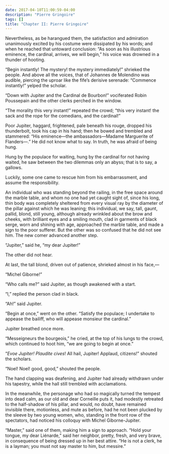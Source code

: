 ```yaml
---
date: 2017-04-10T11:00:59-04:00
description: "Pierre Gringoire"
tags: []
title: "Chapter II: Pierre Gringoire"
---
```


Nevertheless, as be harangued them, the satisfaction and admiration
unanimously excited by his costume were dissipated by his words; and when
he reached that untoward conclusion: “As soon as his illustrious eminence,
the cardinal, arrives, we will begin,” his voice was drowned in a thunder
of hooting.

“Begin instantly! The mystery! the mystery immediately!” shrieked the
people. And above all the voices, that of Johannes de Molendino was
audible, piercing the uproar like the fife’s derisive serenade: “Commence
instantly!” yelped the scholar.

“Down with Jupiter and the Cardinal de Bourbon!” vociferated Robin
Poussepain and the other clerks perched in the window.

“The morality this very instant!” repeated the crowd; “this very instant!
the sack and the rope for the comedians, and the cardinal!”

Poor Jupiter, haggard, frightened, pale beneath his rouge, dropped his
thunderbolt, took his cap in his hand; then he bowed and trembled and
stammered: “His eminence—the ambassadors—Madame Marguerite of
Flanders—.” He did not know what to say. In truth, he was afraid of
being hung.

Hung by the populace for waiting, hung by the cardinal for not having
waited, he saw between the two dilemmas only an abyss; that is to say, a
gallows.

Luckily, some one came to rescue him from his embarrassment, and assume
the responsibility.

An individual who was standing beyond the railing, in the free space
around the marble table, and whom no one had yet caught sight of, since
his long, thin body was completely sheltered from every visual ray by the
diameter of the pillar against which he was leaning; this individual, we
say, tall, gaunt, pallid, blond, still young, although already wrinkled
about the brow and cheeks, with brilliant eyes and a smiling mouth, clad
in garments of black serge, worn and shining with age, approached the
marble table, and made a sign to the poor sufferer. But the other was so
confused that he did not see him. The new comer advanced another step.

“Jupiter,” said he, “my dear Jupiter!”

The other did not hear.

At last, the tall blond, driven out of patience, shrieked almost in his
face,—

“Michel Giborne!”

“Who calls me?” said Jupiter, as though awakened with a start.

“I,” replied the person clad in black.

“Ah!” said Jupiter.

“Begin at once,” went on the other. “Satisfy the populace; I undertake to
appease the bailiff, who will appease monsieur the cardinal.”

Jupiter breathed once more.

“Messeigneurs the bourgeois,” he cried, at the top of his lungs to the
crowd, which continued to hoot him, “we are going to begin at once.”

“_Evoe Jupiter! Plaudite cives_! All hail, Jupiter! Applaud,
citizens!” shouted the scholars.

“Noel! Noel! good, good,” shouted the people.

The hand clapping was deafening, and Jupiter had already withdrawn under
his tapestry, while the hall still trembled with acclamations.

In the meanwhile, the personage who had so magically turned the tempest
into dead calm, as our old and dear Corneille puts it, had modestly
retreated to the half-shadow of his pillar, and would, no doubt, have
remained invisible there, motionless, and mute as before, had he not been
plucked by the sleeve by two young women, who, standing in the front row
of the spectators, had noticed his colloquy with Michel Giborne-Jupiter.

“Master,” said one of them, making him a sign to approach. “Hold your
tongue, my dear Liénarde,” said her neighbor, pretty, fresh, and very
brave, in consequence of being dressed up in her best attire. “He is not a
clerk, he is a layman; you must not say master to him, but messire.”
